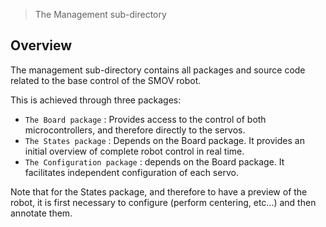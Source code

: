 > The Management sub-directory

## Overview

The management sub-directory contains all packages and source code related to the base control of the SMOV robot.

This is achieved through three packages: 
* `The Board package` : Provides access to the control of both microcontrollers, and therefore directly to the servos.
* `The States package` : Depends on the Board package. It provides an initial overview of complete robot control in real time.
* `The Configuration package` : depends on the Board package. It facilitates independent configuration of each servo.

Note that for the States package, and therefore to have a preview of the robot, it is first necessary to configure (perform centering, etc...) and then annotate them. 
